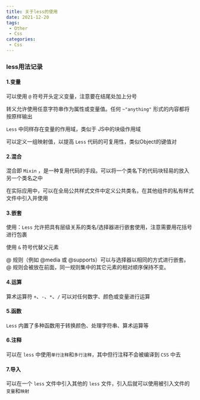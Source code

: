 ```yaml
---
title: 关于less的使用
date: 2021-12-20
tags:
 - Other
 - Css
categories: 
 - Css
---
```


### less用法记录

#### 1.变量

可以使用 `@` 符号开头定义变量，注意要在结尾处加上分号

转义允许使用任意字符串作为属性或变量值。任何 `~"anything"`  形式的内容都将按原样输出

`Less` 中同样存在变量的作用域，类似于 JS中的块级作用域

可以定义一组映射值，以提高 `Less` 代码的可复用性，类似Object的键值对

#### 2.混合

混合即 `Mixin` ，是一种复用代码的手段。可以将一个类名下的代码块轻易的放入另一个类名之中

在实际应用中，可以在全局公共样式文件中定义公共类名，在其他组件的私有样式文件中引入并使用

#### 3.嵌套

使用：`Less` 允许把具有层级关系的类名/选择器进行嵌套使用，注意需要用花括号进行包裹

使用 `&` 符号代替父元素

@ 规则（例如 @media 或 @supports）可以与选择器以相同的方式进行嵌套。@ 规则会被放在前面，同一规则集中的其它元素的相对顺序保持不变。

#### 4.运算

算术运算符 `+`、`-`、`*`、`/` 可以对任何数字、颜色或变量进行运算

#### 5.函数

`Less` 内置了多种函数用于转换颜色、处理字符串、算术运算等

#### 6.注释

可以在 `less` 中使用`单行注释`和`多行注释`，其中但行注释不会被编译到 `CSS` 中去

#### 7.导入

可以在一个 `less` 文件中引入其他的 `less` 文件，引入后就可以使用被引入文件的`变量`和`映射`